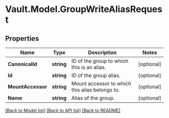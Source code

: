 # Vault.Model.GroupWriteAliasRequest

## Properties

Name | Type | Description | Notes
------------ | ------------- | ------------- | -------------
**CanonicalId** | **string** | ID of the group to which this is an alias. | [optional] 
**Id** | **string** | ID of the group alias. | [optional] 
**MountAccessor** | **string** | Mount accessor to which this alias belongs to. | [optional] 
**Name** | **string** | Alias of the group. | [optional] 

[[Back to Model list]](../README.md#documentation-for-models) [[Back to API list]](../README.md#documentation-for-api-endpoints) [[Back to README]](../README.md)


